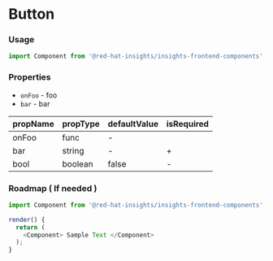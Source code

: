 # Button

### Usage

```js
import Component from '@red-hat-insights/insights-frontend-components';
```

<!-- STORY -->

### Properties

* `onFoo` - foo
* `bar` -  bar

| propName | propType | defaultValue | isRequired |
| -------- | -------- | ------------ | ---------- |
| onFoo    | func     | -            |            |
| bar      | string   | -            | +          |
| bool     | boolean  | false        | -          |

### Roadmap ( If needed )

```js
import Component from '@red-hat-insights/insights-frontend-components';

render() {
  return (
    <Component> Sample Text </Component>
  );
}
```